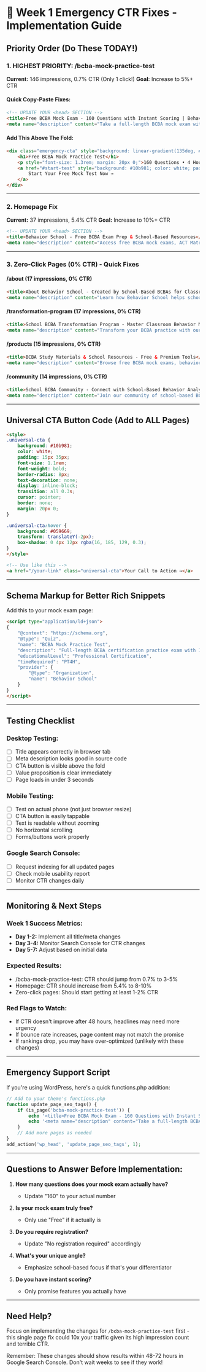 # 🚀 Week 1 Emergency CTR Fixes - Implementation Guide

## Priority Order (Do These TODAY!)

### 1. HIGHEST PRIORITY: /bcba-mock-practice-test
**Current:** 146 impressions, 0.7% CTR (Only 1 click!)
**Goal:** Increase to 5%+ CTR

#### Quick Copy-Paste Fixes:

```html
<!-- UPDATE YOUR <head> SECTION -->
<title>Free BCBA Mock Exam - 160 Questions with Instant Scoring | Behavior School</title>
<meta name="description" content="Take a full-length BCBA mock exam with 160 questions based on the 6th Edition Task List. Get instant scoring, detailed explanations, and performance breakdown by content area. No registration required.">
```

#### Add This Above The Fold:
```html
<div class="emergency-cta" style="background: linear-gradient(135deg, #667eea 0%, #764ba2 100%); color: white; padding: 40px; text-align: center;">
    <h1>Free BCBA Mock Practice Test</h1>
    <p style="font-size: 1.3rem; margin: 20px 0;">160 Questions • 4 Hours • Instant Scoring</p>
    <a href="#start-test" style="background: #10b981; color: white; padding: 18px 40px; font-size: 1.25rem; font-weight: bold; border-radius: 8px; text-decoration: none; display: inline-block;">
        Start Your Free Mock Test Now →
    </a>
</div>
```

---

### 2. Homepage Fix
**Current:** 37 impressions, 5.4% CTR
**Goal:** Increase to 10%+ CTR

```html
<!-- UPDATE YOUR <head> SECTION -->
<title>Behavior School - Free BCBA Exam Prep & School-Based Resources</title>
<meta name="description" content="Access free BCBA mock exams, ACT Matrix tools, and behavior resources designed specifically for school-based BCBAs. Start preparing with our evidence-based materials today.">
```

---

### 3. Zero-Click Pages (0% CTR) - Quick Fixes

#### /about (17 impressions, 0% CTR)
```html
<title>About Behavior School - Created by School-Based BCBAs for Classroom Success</title>
<meta name="description" content="Learn how Behavior School helps school-based BCBAs excel with practical resources, free mock exams, and evidence-based tools designed for educational settings.">
```

#### /transformation-program (17 impressions, 0% CTR)
```html
<title>School BCBA Transformation Program - Master Classroom Behavior Management</title>
<meta name="description" content="Transform your BCBA practice with our 8-week program. Learn classroom management, IEP navigation, and teacher collaboration strategies. See curriculum & schedule.">
```

#### /products (15 impressions, 0% CTR)
```html
<title>BCBA Study Materials & School Resources - Free & Premium Tools</title>
<meta name="description" content="Browse free BCBA mock exams, behavior plan templates, ACT Matrix tools, and premium training programs. Resources designed specifically for school-based BCBAs.">
```

#### /community (14 impressions, 0% CTR)
```html
<title>School BCBA Community - Connect with School-Based Behavior Analysts</title>
<meta name="description" content="Join our community of school-based BCBAs. Share resources, get advice on challenging cases, and connect with peers who understand educational settings.">
```

---

## Universal CTA Button Code (Add to ALL Pages)

```html
<style>
.universal-cta {
    background: #10b981;
    color: white;
    padding: 15px 35px;
    font-size: 1.1rem;
    font-weight: bold;
    border-radius: 8px;
    text-decoration: none;
    display: inline-block;
    transition: all 0.3s;
    cursor: pointer;
    border: none;
    margin: 20px 0;
}

.universal-cta:hover {
    background: #059669;
    transform: translateY(-2px);
    box-shadow: 0 4px 12px rgba(16, 185, 129, 0.3);
}
</style>

<!-- Use like this -->
<a href="/your-link" class="universal-cta">Your Call to Action →</a>
```

---

## Schema Markup for Better Rich Snippets

Add this to your mock exam page:
```html
<script type="application/ld+json">
{
    "@context": "https://schema.org",
    "@type": "Quiz",
    "name": "BCBA Mock Practice Test",
    "description": "Full-length BCBA certification practice exam with 160 questions",
    "educationalLevel": "Professional Certification",
    "timeRequired": "PT4H",
    "provider": {
        "@type": "Organization",
        "name": "Behavior School"
    }
}
</script>
```

---

## Testing Checklist

### Desktop Testing:
- [ ] Title appears correctly in browser tab
- [ ] Meta description looks good in source code
- [ ] CTA button is visible above the fold
- [ ] Value proposition is clear immediately
- [ ] Page loads in under 3 seconds

### Mobile Testing:
- [ ] Test on actual phone (not just browser resize)
- [ ] CTA button is easily tappable
- [ ] Text is readable without zooming
- [ ] No horizontal scrolling
- [ ] Forms/buttons work properly

### Google Search Console:
- [ ] Request indexing for all updated pages
- [ ] Check mobile usability report
- [ ] Monitor CTR changes daily

---

## Monitoring & Next Steps

### Week 1 Success Metrics:
- **Day 1-2:** Implement all title/meta changes
- **Day 3-4:** Monitor Search Console for CTR changes
- **Day 5-7:** Adjust based on initial data

### Expected Results:
- /bcba-mock-practice-test: CTR should jump from 0.7% to 3-5%
- Homepage: CTR should increase from 5.4% to 8-10%
- Zero-click pages: Should start getting at least 1-2% CTR

### Red Flags to Watch:
- If CTR doesn't improve after 48 hours, headlines may need more urgency
- If bounce rate increases, page content may not match the promise
- If rankings drop, you may have over-optimized (unlikely with these changes)

---

## Emergency Support Script

If you're using WordPress, here's a quick functions.php addition:

```php
// Add to your theme's functions.php
function update_page_seo_tags() {
    if (is_page('bcba-mock-practice-test')) {
        echo '<title>Free BCBA Mock Exam - 160 Questions with Instant Scoring | Behavior School</title>';
        echo '<meta name="description" content="Take a full-length BCBA mock exam with 160 questions based on the 6th Edition Task List. Get instant scoring, detailed explanations, and performance breakdown by content area. No registration required.">';
    }
    // Add more pages as needed
}
add_action('wp_head', 'update_page_seo_tags', 1);
```

---

## Questions to Answer Before Implementation:

1. **How many questions does your mock exam actually have?** 
   - Update "160" to your actual number

2. **Is your mock exam truly free?**
   - Only use "Free" if it actually is

3. **Do you require registration?**
   - Update "No registration required" accordingly

4. **What's your unique angle?**
   - Emphasize school-based focus if that's your differentiator

5. **Do you have instant scoring?**
   - Only promise features you actually have

---

## Need Help?

Focus on implementing the changes for `/bcba-mock-practice-test` first - this single page fix could 10x your traffic given its high impression count and terrible CTR.

Remember: These changes should show results within 48-72 hours in Google Search Console. Don't wait weeks to see if they work!